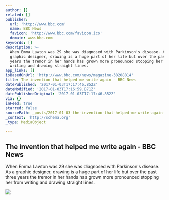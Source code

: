 ```yaml
---
author: []
related: []
publisher:
  url: 'http://www.bbc.com'
  name: BBC News
  favicon: 'http://www.bbc.com/favicon.ico'
  domain: www.bbc.com
keywords: []
description: >-
  When Emma Lawton was 29 she was diagnosed with Parkinson's disease. As a
  graphic designer, drawing is a huge part of her life but over the past three
  years the tremor in her hands has grown more pronounced stopping her from
  writing and drawing straight lines.
app_links: []
isBasedOnUrl: 'http://www.bbc.com/news/magazine-38208814'
title: The invention that helped me write again - BBC News
datePublished: '2017-01-03T17:17:46.852Z'
dateModified: '2017-01-03T17:16:59.871Z'
datePublishedOriginal: '2017-01-03T17:17:46.852Z'
via: {}
inFeed: true
starred: false
sourcePath: _posts/2017-01-03-the-invention-that-helped-me-write-again-bbc-news.md
_context: 'http://schema.org'
_type: MediaObject

---
```

<article style=""><h1>The invention that helped me write again - BBC News</h1><p>When Emma Lawton was 29 she was diagnosed with Parkinson's disease. As a graphic designer, drawing is a huge part of her life but over the past three years the tremor in her hands has grown more pronounced stopping her from writing and drawing straight lines.</p><img src="http://ichef-1.bbci.co.uk/news/1024/cpsprodpb/DE3D/production/_92839865_emma-promo.jpg" /></article>